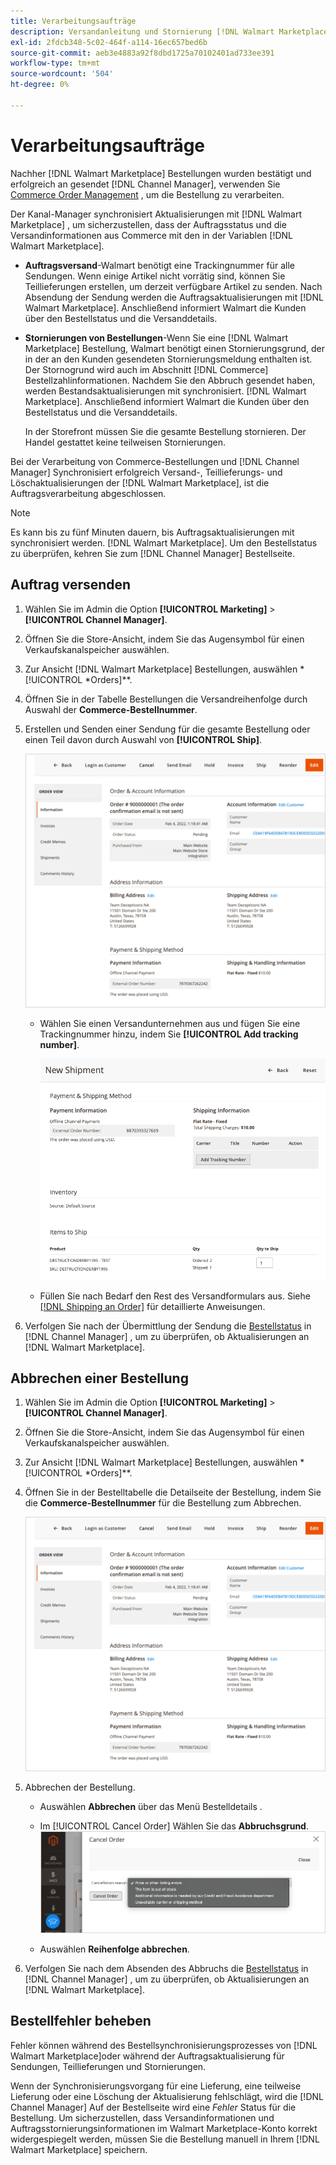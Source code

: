```yaml
---
title: Verarbeitungsaufträge
description: Versandanleitung und Stornierung [!DNL Walmart Marketplace] Bestellungen von Adobe Commerce und Magento Open Source.
exl-id: 2fdcb348-5c02-464f-a114-16ec657bed6b
source-git-commit: aeb3e4883a92f8dbd1725a70102401ad733ee391
workflow-type: tm+mt
source-wordcount: '504'
ht-degree: 0%

---
```


# Verarbeitungsaufträge

Nachher [!DNL Walmart Marketplace] Bestellungen wurden bestätigt und erfolgreich an gesendet [!DNL Channel Manager], verwenden Sie [Commerce Order Management](https://docs.magento.com/user-guide/sales/orders-workspace.html) , um die Bestellung zu verarbeiten.

Der Kanal-Manager synchronisiert Aktualisierungen mit [!DNL Walmart Marketplace] , um sicherzustellen, dass der Auftragsstatus und die Versandinformationen aus Commerce mit den in der Variablen [!DNL Walmart Marketplace].

* **Auftragsversand**-Walmart benötigt eine Trackingnummer für alle Sendungen. Wenn einige Artikel nicht vorrätig sind, können Sie Teillieferungen erstellen, um derzeit verfügbare Artikel zu senden. Nach Absendung der Sendung werden die Auftragsaktualisierungen mit [!DNL Walmart Marketplace]. Anschließend informiert Walmart die Kunden über den Bestellstatus und die Versanddetails.

* **Stornierungen von Bestellungen**-Wenn Sie eine [!DNL Walmart Marketplace] Bestellung, Walmart benötigt einen Stornierungsgrund, der in der an den Kunden gesendeten Stornierungsmeldung enthalten ist. Der Stornogrund wird auch im Abschnitt [!DNL Commerce] Bestellzahlinformationen. Nachdem Sie den Abbruch gesendet haben, werden Bestandsaktualisierungen mit synchronisiert. [!DNL Walmart Marketplace]. Anschließend informiert Walmart die Kunden über den Bestellstatus und die Versanddetails.

   In der Storefront müssen Sie die gesamte Bestellung stornieren. Der Handel gestattet keine teilweisen Stornierungen.

Bei der Verarbeitung von Commerce-Bestellungen und [!DNL Channel Manager] Synchronisiert erfolgreich Versand-, Teillieferungs- und Löschaktualisierungen der [!DNL Walmart Marketplace], ist die Auftragsverarbeitung abgeschlossen.

>[!NOTE]
>
> Es kann bis zu fünf Minuten dauern, bis Auftragsaktualisierungen mit synchronisiert werden. [!DNL Walmart Marketplace]. Um den Bestellstatus zu überprüfen, kehren Sie zum [!DNL Channel Manager] Bestellseite.

## Auftrag versenden

1. Wählen Sie im Admin die Option **[!UICONTROL Marketing]** > **[!UICONTROL Channel Manager]**.

1. Öffnen Sie die Store-Ansicht, indem Sie das Augensymbol für einen Verkaufskanalspeicher auswählen.

1. Zur Ansicht [!DNL Walmart Marketplace] Bestellungen, auswählen *[!UICONTROL *Orders]**.

1. Öffnen Sie in der Tabelle Bestellungen die Versandreihenfolge durch Auswahl der **Commerce-Bestellnummer**.

1. Erstellen und Senden einer Sendung für die gesamte Bestellung oder einen Teil davon durch Auswahl von **[!UICONTROL Ship]**.

   ![Detailansicht einer Commerce-Bestellung für [!DNL Walmart Marketplace] order](assets/order-detail-with-external-order-id.png)

   * Wählen Sie einen Versandunternehmen aus und fügen Sie eine Trackingnummer hinzu, indem Sie **[!UICONTROL Add tracking number]**.

      ![Detailansicht einer Commerce-Bestellung für [!DNL Walmart Marketplace] order](assets/order-shipment-add-tracking-number.png)


   * Füllen Sie nach Bedarf den Rest des Versandformulars aus. Siehe [[!DNL Shipping an Order]](https://docs.magento.com/user-guide/sales/order-ship.html) für detaillierte Anweisungen.

1. Verfolgen Sie nach der Übermittlung der Sendung die [Bestellstatus](manage-orders.md#about-order-status) in [!DNL Channel Manager] , um zu überprüfen, ob Aktualisierungen an [!DNL Walmart Marketplace].

## Abbrechen einer Bestellung

1. Wählen Sie im Admin die Option **[!UICONTROL Marketing]** > **[!UICONTROL Channel Manager]**.

1. Öffnen Sie die Store-Ansicht, indem Sie das Augensymbol für einen Verkaufskanalspeicher auswählen.

1. Zur Ansicht [!DNL Walmart Marketplace] Bestellungen, auswählen *[!UICONTROL *Orders]**.

1. Öffnen Sie in der Bestelltabelle die Detailseite der Bestellung, indem Sie die **Commerce-Bestellnummer** für die Bestellung zum Abbrechen.

   ![Detailansicht einer Commerce-Bestellung für[!DNL Walmart Marketplace]order](assets/order-detail-with-external-order-id.png)

1. Abbrechen der Bestellung.

   * Auswählen **Abbrechen** über das Menü Bestelldetails .

   * Im [!UICONTROL Cancel Order] Wählen Sie das **Abbruchsgrund**.
   ![Detailansicht einer Commerce-Bestellung für [!DNL Walmart Marketplace] order](assets/cancel-order-reason-selector.png)

   * Auswählen **Reihenfolge abbrechen**.


1. Verfolgen Sie nach dem Absenden des Abbruchs die [Bestellstatus](manage-orders.md#about-order-status) in [!DNL Channel Manager] , um zu überprüfen, ob Aktualisierungen an [!DNL Walmart Marketplace].

## Bestellfehler beheben

Fehler können während des Bestellsynchronisierungsprozesses von [!DNL Walmart Marketplace]oder während der Auftragsaktualisierung für Sendungen, Teillieferungen und Stornierungen.

Wenn der Synchronisierungsvorgang für eine Lieferung, eine teilweise Lieferung oder eine Löschung der Aktualisierung fehlschlägt, wird die [!DNL Channel Manager] Auf der Bestellseite wird eine _Fehler_ Status für die Bestellung. Um sicherzustellen, dass Versandinformationen und Auftragsstornierungsinformationen im Walmart Marketplace-Konto korrekt widergespiegelt werden, müssen Sie die Bestellung manuell in Ihrem [!DNL Walmart Marketplace] speichern.


